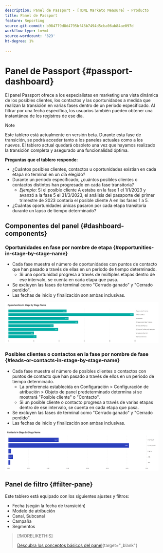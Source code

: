 ```yaml
---
description: Panel de Passport - [!DNL Marketo Measure] - Producto
title: Panel de Passport
feature: Reporting
source-git-commit: b984779d8d4795bf43b7494d5cba06ab84ae097d
workflow-type: tm+mt
source-wordcount: '323'
ht-degree: 1%

---
```


# Panel de Passport {#passport-dashboard}

El panel Passport ofrece a los especialistas en marketing una vista dinámica de los posibles clientes, los contactos y las oportunidades a medida que realizan la transición en varias fases dentro de un periodo especificado. Al filtrar por una fecha específica, los usuarios también pueden obtener una instantánea de los registros de ese día.

>[!NOTE]
>
>Este tablero está actualmente en versión beta. Durante esta fase de transición, se podrá acceder tanto a los paneles actuales como a los nuevos. El tablero actual quedará obsoleto una vez que hayamos realizado la transición completa y asegurado una funcionalidad óptima.

**Preguntas que el tablero responde:**

* ¿Cuántos posibles clientes, contactos u oportunidades existían en cada etapa no terminal en un día elegido?
* Durante un periodo especificado, ¿cuántos posibles clientes o contactos distintos han progresado en cada fase transitoria?
   * _Ejemplo_: Si el posible cliente A estaba en la fase 1 el 1/1/2023 y avanzó a la fase 5 el 31/3/2023, el análisis del pasaporte del primer trimestre de 2023 contaría el posible cliente A en las fases 1 a 5.
* ¿Cuántas oportunidades únicas pasaron por cada etapa transitoria durante un lapso de tiempo determinado?

## Componentes del panel {#dashboard-components}

### Oportunidades en fase por nombre de etapa {#opportunities-in-stage-by-stage-name}

* Cada fase muestra el número de oportunidades con puntos de contacto que han pasado a través de ellas en un periodo de tiempo determinado.
   * Si una oportunidad progresa a través de múltiples etapas dentro de ese intervalo, se cuenta en cada etapa que pasa.
* Se excluyen las fases de terminal como &quot;Cerrado ganado&quot; y &quot;Cerrado perdido&quot;.
* Las fechas de inicio y finalización son ambas inclusivas.

![](assets/passport-dashboard-1.png)

### Posibles clientes o contactos en la fase por nombre de fase {#leads-or-contacts-in-stage-by-stage-name}

* Cada fase muestra el número de posibles clientes o contactos con puntos de contacto que han pasado a través de ellos en un periodo de tiempo determinado.
   * La preferencia establecida en Configuración > Configuración de atribución > Objeto de panel predeterminado determina si se mostrará &quot;Posible cliente&quot; o &quot;Contacto&quot;.
   * Si un posible cliente o contacto progresa a través de varias etapas dentro de ese intervalo, se cuenta en cada etapa que pasa.
* Se excluyen las fases de terminal como &quot;Cerrado ganado&quot; y &quot;Cerrado perdido&quot;.
* Las fechas de inicio y finalización son ambas inclusivas.

![](assets/passport-dashboard-2.png)

## Panel de filtro {#filter-pane}

Este tablero está equipado con los siguientes ajustes y filtros:

* Fecha (según la fecha de transición)
* Modelo de atribución
* Canal, Subcanal
* Campaña
* Segmentos

>[!MORELIKETHIS]
>
>[Descubra los conceptos básicos del panel](/help/marketo-measure-discover-ui/dashboards/discover-dashboard-basics.md){target="_blank"}
